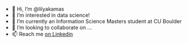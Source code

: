 - 👋 Hi, I’m @lilyakamas
- 👀 I’m interested in data science!
- 🌱 I’m currently an Information Science Masters student at CU Boulder
- 💞️ I’m looking to collaborate on ...
- 📫 Reach me <a href="https://www.linkedin.com/in/lily-kamas/">on Linkedin</a>


<!---
lilyakamas/lilyakamas is a ✨ special ✨ repository because its `README.md` (this file) appears on your GitHub profile.
You can click the Preview link to take a look at your changes.
--->
